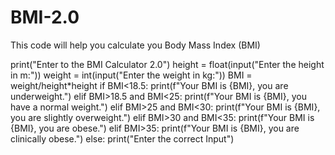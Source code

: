 # BMI-2.0
This code will help you calculate you Body Mass Index (BMI)

print("Enter to the BMI Calculator 2.0")
height = float(input("Enter the height in m:"))
weight = int(input("Enter the weight in kg:"))
BMI = weight/height*height
if BMI<18.5:
  print(f"Your BMI is {BMI}, you are underweight.")
elif BMI>18.5 and BMI<25:
  print(f"Your BMI is {BMI}, you have a normal weight.")
elif BMI>25 and BMI<30:
  print(f"Your BMI is {BMI}, you are slightly overweight.")
elif BMI>30 and BMI<35:
  print(f"Your BMI is {BMI}, you are obese.")
elif BMI>35:
  print(f"Your BMI is {BMI}, you are clinically obese.")
else:
  print("Enter the correct Input")
